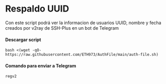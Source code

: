 # Respaldo UUID
Con este script podrá ver la informacion de usuarios UUID, nombre y fecha creados por v2ray de SSH-Plus en un bot de Telegram

#### Descargar script
```
bash <(wget -qO- https://raw.githubusercontent.com/ETH973/AuthFile/main/auth-file.sh)
```
#### Comando para enviar a Telegram
```
regv2
```
